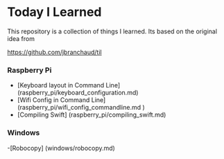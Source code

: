 # Today I Learned

This repository is a collection of things I learned. Its based on the original idea from 

https://github.com/jbranchaud/til

### Raspberry Pi

- [Keyboard layout in Command Line] (raspberry_pi/keyboard_configuration.md)
- [Wifi Config in Command Line] (raspberry_pi/wifi_config_commandline.md	)
- [Compiling Swift] (raspberry_pi/compiling_swift.md)


### Windows 
-[Robocopy] (windows/robocopy.md)